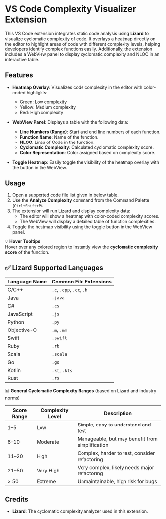 # VS Code Complexity Visualizer Extension

This VS Code extension integrates static code analysis using **Lizard** to visualize cyclomatic complexity of code. It overlays a heatmap directly on the editor to highlight areas of code with different complexity levels, helping developers identify complex functions easily. Additionally, the extension includes a WebView panel to display cyclomatic complexity and NLOC in an interactive table.

## Features

- **Heatmap Overlay**: Visualizes code complexity in the editor with color-coded highlights:
  - Green: Low complexity 
  - Yellow: Medium complexity 
  - Red: High complexity 
  
- **WebView Panel**: Displays a table with the following data:
  - **Line Numbers (Range)**: Start and end line numbers of each function.
  - **Function Name**: Name of the function.
  - **NLOC**: Lines of Code in the function.
  - **Cyclomatic Complexity**: Calculated cyclomatic complexity score.
  - **Color Representation**: Color assigned based on complexity score.

- **Toggle Heatmap**: Easily toggle the visibility of the heatmap overlay with the button in the WebView.

## Usage

1. Open a supported code file list given in below table.
2. Use the **Analyze Complexity** command from the Command Palette (`Ctrl+Shift+P`).
3. The extension will run Lizard and display complexity data:
   - The editor will show a heatmap with color-coded complexity scores.
   - The WebView will display a detailed table of function complexities.
4. Toggle the heatmap visibility using the toggle button in the WebView panel.

💡 **Hover Tooltips**  
  Hover over any colored region to instantly view the **cyclomatic complexity score** of the function.

## ✅ Lizard Supported Languages

| Language Name | Common File Extensions       |
|---------------|------------------------------|
| C/C++         | `.c`, `.cpp`, `.cc`, `.h`    |
| Java          | `.java`                      |
| C#            | `.cs`                        |
| JavaScript    | `.js`                        |
| Python        | `.py`                        |
| Objective-C   | `.m`, `.mm`                  |
| Swift         | `.swift`                     |
| Ruby          | `.rb`                        |
| Scala         | `.scala`                     |
| Go            | `.go`                        |
| Kotlin        | `.kt`, `.kts`                |
| Rust          | `.rs`                        |



📊 **General Cyclomatic Complexity Ranges** (based on Lizard and industry norms)

| Score Range | Complexity Level | Description                                            |
|-------------|------------------|--------------------------------------------------------|
| 1–5         | Low              | Simple, easy to understand and test                   |
| 6–10        | Moderate         | Manageable, but may benefit from simplification       |
| 11–20       | High             | Complex, harder to test, consider refactoring         |
| 21–50       | Very High        | Very complex, likely needs major refactoring          |
| > 50        | Extreme          | Unmaintainable, high risk for bugs                    |


## Credits

- **Lizard**: The cyclomatic complexity analyzer used in this extension.
